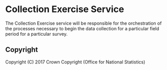 # Collection Exercise Service
The Collection Exercise service will be responsible for the orchestration of the processes necessary to begin the data collection for a particular field period for a particular survey. 

## Copyright
Copyright (C) 2017 Crown Copyright (Office for National Statistics)